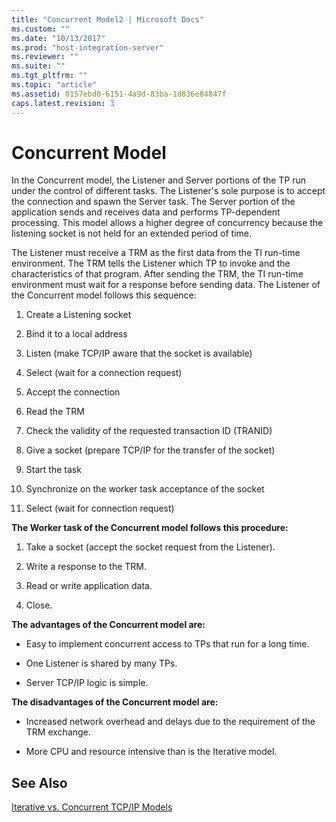 ```yaml
---
title: "Concurrent Model2 | Microsoft Docs"
ms.custom: ""
ms.date: "10/13/2017"
ms.prod: "host-integration-server"
ms.reviewer: ""
ms.suite: ""
ms.tgt_pltfrm: ""
ms.topic: "article"
ms.assetid: 0157ebd0-6151-4a9d-83ba-1d836e84847f
caps.latest.revision: 3
---
```

# Concurrent Model
In the Concurrent model, the Listener and Server portions of the TP run under the control of different tasks. The Listener's sole purpose is to accept the connection and spawn the Server task. The Server portion of the application sends and receives data and performs TP-dependent processing. This model allows a higher degree of concurrency because the listening socket is not held for an extended period of time.  
  
 The Listener must receive a TRM as the first data from the TI run-time environment. The TRM tells the Listener which TP to invoke and the characteristics of that program. After sending the TRM, the TI run-time environment must wait for a response before sending data. The Listener of the Concurrent model follows this sequence:  
  
1.  Create a Listening socket  
  
2.  Bind it to a local address  
  
3.  Listen (make TCP/IP aware that the socket is available)  
  
4.  Select (wait for a connection request)  
  
5.  Accept the connection  
  
6.  Read the TRM  
  
7.  Check the validity of the requested transaction ID (TRANID)  
  
8.  Give a socket (prepare TCP/IP for the transfer of the socket)  
  
9. Start the task  
  
10. Synchronize on the worker task acceptance of the socket  
  
11. Select (wait for connection request)  
  
 **The Worker task of the Concurrent model follows this procedure:**  
  
1.  Take a socket (accept the socket request from the Listener).  
  
2.  Write a response to the TRM.  
  
3.  Read or write application data.  
  
4.  Close.  
  
 **The advantages of the Concurrent model are:**  
  
-   Easy to implement concurrent access to TPs that run for a long time.  
  
-   One Listener is shared by many TPs.  
  
-   Server TCP/IP logic is simple.  
  
 **The disadvantages of the Concurrent model are:**  
  
-   Increased network overhead and delays due to the requirement of the TRM exchange.  
  
-   More CPU and resource intensive than is the Iterative model.  
  
## See Also  
 [Iterative vs. Concurrent TCP/IP Models](../core/iterative-vs-concurrent-tcp-ip-models.md)